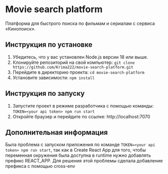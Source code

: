 # Movie search platform

Платформа для быстрого поиска по фильмам и сериалам с сервиса «Кинопоиск».

## Инструкция по установке

1. Убедитесь, что у вас установлен Node.js версии 18 или выше.
2. Клонируйте репозиторий на свой компьютер: `git clone https://github.com/Krima222/movie-search-platform.git`
3. Перейдите в директорию проекта: `cd movie-search-platform`
4. Установите зависимости: `npm install`

## Инструкция по запуску

1. Запустите проект в режиме разработчика с помощью команды: `TOKEN=<your api token> npm run start`
2. Откройте браузер и перейдите по ссылке: http://localhost:7070

## Дополнительная информация

Была проблема с запуском приложения по команде `TOKEN=<your api token> npm run start`, так как в Create React App для того, чтобы переменная окружения была доступна в runtime нужно добавлять префикс REACT_APP. Для решения этой проблемы сделала добавление префикса с помощью cross-env
